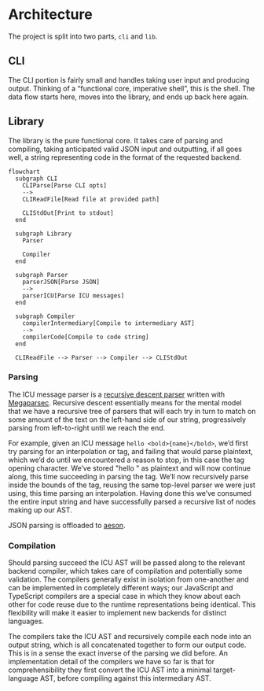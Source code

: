 # Architecture

The project is split into two parts, `cli` and `lib`.

## CLI

The CLI portion is fairly small and handles taking user input and producing output. Thinking of a “functional core, imperative shell”, this is the shell. The data flow starts here, moves into the library, and ends up back here again.

## Library

The library is the pure functional core. It takes care of parsing and compiling, taking anticipated valid JSON input and outputting, if all goes well, a string representing code in the format of the requested backend.

```mermaid
flowchart
  subgraph CLI
    CLIParse[Parse CLI opts]
    -->
    CLIReadFile[Read file at provided path]

    CLIStdOut[Print to stdout]
  end

  subgraph Library
    Parser

    Compiler
  end

  subgraph Parser
    parserJSON[Parse JSON]
    -->
    parserICU[Parse ICU messages]
  end

  subgraph Compiler
    compilerIntermediary[Compile to intermediary AST]
    -->
    compilerCode[Compile to code string]
  end

  CLIReadFile --> Parser --> Compiler --> CLIStdOut
```

### Parsing

The ICU message parser is a [recursive descent parser](https://en.wikipedia.org/wiki/Recursive_descent_parser) written with [Megaparsec](https://hackage.haskell.org/package/megaparsec). Recursive descent essentially means for the mental model that we have a recursive tree of parsers that will each try in turn to match on some amount of the text on the left-hand side of our string, progressively parsing from left-to-right until we reach the end.

For example, given an ICU message `hello <bold>{name}</bold>`, we’d first try parsing for an interpolation or tag, and failing that would parse plaintext, which we’d do until we encountered a reason to stop, in this case the tag opening character. We’ve stored "hello " as plaintext and will now continue along, this time succeeding in parsing the tag. We’ll now recursively parse inside the bounds of the tag, reusing the same top-level parser we were just using, this time parsing an interpolation. Having done this we’ve consumed the entire input string and have successfully parsed a recursive list of nodes making up our AST.

JSON parsing is offloaded to [aeson](https://hackage.haskell.org/package/aeson).

### Compilation

Should parsing succeed the ICU AST will be passed along to the relevant backend compiler, which takes care of compilation and potentially some validation. The compilers generally exist in isolation from one-another and can be implemented in completely different ways; our JavaScript and TypeScript compilers are a special case in which they know about each other for code reuse due to the runtime representations being identical. This flexibility will make it easier to implement new backends for distinct languages.

The compilers take the ICU AST and recursively compile each node into an output string, which is all concatenated together to form our output code. This is in a sense the exact inverse of the parsing we did before. An implementation detail of the compilers we have so far is that for comprehensibility they first convert the ICU AST into a minimal target-language AST, before compiling against this intermediary AST.
